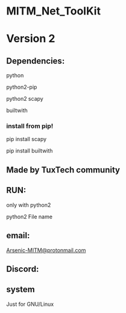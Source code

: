 # MITM_Net_ToolKit

# Version 2

## Dependencies:
python

python2-pip

python2 scapy

builtwith

### install from pip!

pip install scapy

pip install builtwith

## Made by TuxTech community
## RUN:
only with python2

python2 File name

## email:

Arsenic-MITM@protonmail.com

## Discord:
## system
Just for GNU/Linux
